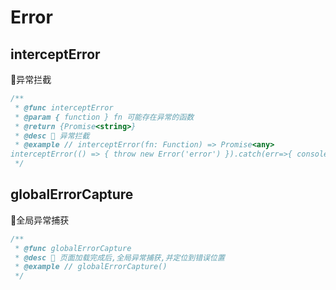 # Error

## interceptError
🧿异常拦截
```typescript
/**
 * @func interceptError
 * @param { function } fn 可能存在异常的函数
 * @return {Promise<string>} 
 * @desc 📝 异常拦截
 * @example // interceptError(fn: Function) => Promise<any>
interceptError(() => { throw new Error('error') }).catch(err=>{ console.log(err) })
 */
```

## globalErrorCapture
🧿全局异常捕获
```typescript
/**
 * @func globalErrorCapture
 * @desc 📝 页面加载完成后,全局异常捕获,并定位到错误位置
 * @example // globalErrorCapture()
 */
```
